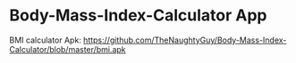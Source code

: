 # Body-Mass-Index-Calculator App
BMI calculator
Apk: https://github.com/TheNaughtyGuy/Body-Mass-Index-Calculator/blob/master/bmi.apk
